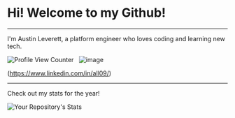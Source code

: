 # Hi! Welcome to my Github!
---
I'm Austin Leverett, a platform engineer who loves coding and learning new tech.

![Profile View Counter](https://komarev.com/ghpvc/?username=miliaus)&nbsp;&nbsp; 
![image]({https://img.shields.io/badge/LinkedIn-0077B5?style=for-the-badge&logo=linkedin&logoColor=white})

(https://www.linkedin.com/in/all09/)


--------
Check out my stats for the year!

![Your Repository's Stats](https://github-readme-stats.vercel.app/api?username=miliaus&show_icons=true)
